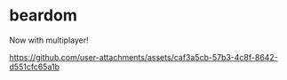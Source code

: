 # beardom

Now with multiplayer!

https://github.com/user-attachments/assets/caf3a5cb-57b3-4c8f-8642-d551cfc65a1b

